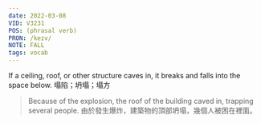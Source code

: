 ```yaml
---
date: 2022-03-08
VID: V3231
POS: (phrasal verb)
PRON: /keɪv/
NOTE: FALL
tags: vocab
---
```


If a ceiling, roof, or other structure caves in, it breaks and falls into the space below.	塌陷；坍塌；塌方	

>Because of the explosion, the roof of the building caved in, trapping several people. 由於發生爆炸，建築物的頂部坍塌，幾個人被困在裡面。


